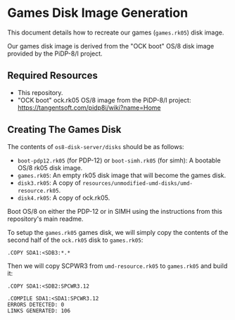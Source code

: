 # Games Disk Image Generation
This document details how to recreate our games (`games.rk05`) disk image.

Our games disk image is derived from the "OCK boot" OS/8 disk image provided by the PiDP-8/I project.

## Required Resources
* This repository.
* "OCK boot" ock.rk05 OS/8 image from the PiDP-8/I project: https://tangentsoft.com/pidp8i/wiki?name=Home

## Creating The Games Disk
The contents of `os8-disk-server/disks` should be as follows:
* `boot-pdp12.rk05` (for PDP-12) or `boot-simh.rk05` (for simh): A bootable OS/8 rk05 disk image.
* `games.rk05`: An empty rk05 disk image that will become the games disk.
* `disk3.rk05`: A copy of `resources/unmodified-umd-disks/umd-resource.rk05`.
* `disk4.rk05`: A copy of ock.rk05.

Boot OS/8 on either the PDP-12 or in SIMH using the instructions from this repository's main readme.

To setup the `games.rk05` games disk, we will simply copy the contents of the second half of the `ock.rk05` disk to `games.rk05`:
```
.COPY SDA1:<SDB3:*.*
```

Then we will copy SCPWR3 from `umd-resource.rk05` to `games.rk05` and build it:
```
.COPY SDA1:<SDB2:SPCWR3.12

.COMPILE SDA1:<SDA1:SPCWR3.12
ERRORS DETECTED: 0
LINKS GENERATED: 106
```
